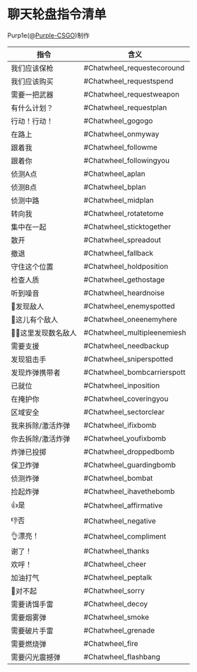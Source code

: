 # 聊天轮盘指令清单

Purp1e(@[Purple-CSGO](https://space.bilibili.com/73115492))制作

| 指令 | 含义 |
| ---- | ---- |
| 我们应该保枪 | #Chatwheel_requestecoround |
| 我们应该购买 | #Chatwheel_requestspend |
| 需要一把武器 | #Chatwheel_requestweapon |
| 有什么计划？ | #Chatwheel_requestplan |
| 行动！行动！ | #Chatwheel_gogogo |
| 在路上 | #Chatwheel_onmyway |
| 跟着我 | #Chatwheel_followme |
| 跟着你 | #Chatwheel_followingyou |
| 侦测A点 | #Chatwheel_aplan |
| 侦测B点 | #Chatwheel_bplan |
| 侦测中路 | #Chatwheel_midplan |
| 转向我 | #Chatwheel_rotatetome |
| 集中在一起 | #Chatwheel_sticktogether |
| 散开 | #Chatwheel_spreadout |
| 撤退 | #Chatwheel_fallback |
| 守住这个位置 | #Chatwheel_holdposition |
| 检查人质 | #Chatwheel_gethostage |
| 听到噪音 | #Chatwheel_heardnoise |
| 👀发现敌人 | #Chatwheel_enemyspotted |
| 👀这儿有个敌人 | #Chatwheel_oneenemyhere |
| 👀👀这里发现数名敌人 | #Chatwheel_multipleenemiesh |
| 需要支援 | #Chatwheel_needbackup |
| 发现狙击手 | #Chatwheel_sniperspotted |
| 发现炸弹携带者 | #Chatwheel_bombcarrierspott |
| 已就位 | #Chatwheel_inposition |
| 在掩护你 | #Chatwheel_coveringyou |
| 区域安全 | #Chatwheel_sectorclear |
| 我来拆除/激活炸弹 | #Chatwheel_ifixbomb |
| 你去拆除/激活炸弹 | #Chatwheel_youfixbomb |
| 炸弹已投掷 | #Chatwheel_droppedbomb |
| 保卫炸弹 | #Chatwheel_guardingbomb |
| 侦测炸弹 | #Chatwheel_bombat |
| 捡起炸弹 | #Chatwheel_ihavethebomb |
| 👍是 | #Chatwheel_affirmative |
| 👎否 | #Chatwheel_negative |
| 👌漂亮！ | #Chatwheel_compliment |
| 谢了！ | #Chatwheel_thanks |
| 欢呼！ | #Chatwheel_cheer |
| 加油打气 | #Chatwheel_peptalk |
| 👋对不起 | #Chatwheel_sorry |
| 需要诱饵手雷 | #Chatwheel_decoy |
| 需要烟雾弹 | #Chatwheel_smoke |
| 需要破片手雷 | #Chatwheel_grenade |
| 需要燃烧弹 | #Chatwheel_fire |
| 需要闪光震撼弹 | #Chatwheel_flashbang |